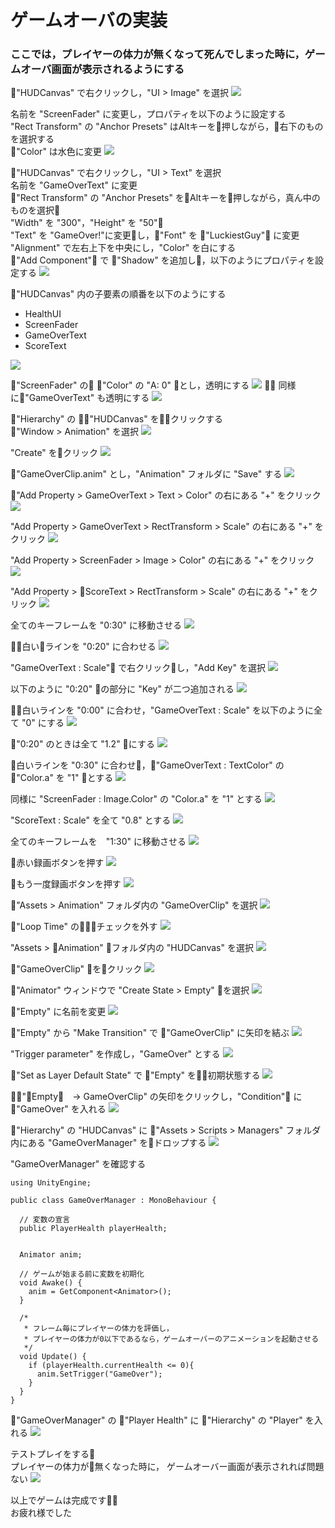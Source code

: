 # ゲームオーバの実装
### ここでは，プレイヤーの体力が無くなって死んでしまった時に，ゲームオーバ画面が表示されるようにする
"HUDCanvas" で右クリックし，"UI > Image" を選択
<img src="../img/Game-Over/create-screen-fader.png">

名前を "ScreenFader" に変更し，プロパティを以下のように設定する<br>
"Rect Transform" の "Anchor Presets" はAltキーを押しながら，右下のものを選択する<br>
"Color" は水色に変更
<img src="../img/Game-Over/screen-fader-param.png">

"HUDCanvas" で右クリックし，"UI > Text" を選択<br>
名前を "GameOverText" に変更<br>
"Rect Transform" の "Anchor Presets" をAltキーを押しながら，真ん中のものを選択<br>
"Width" を "300"，"Height" を "50"<br>
"Text" を "GameOver!"に変更し，"Font" を "LuckiestGuy" に変更<br>
"Alignment" で左右上下を中央にし，"Color" を白にする<br>
"Add Component" で "Shadow" を追加し，以下のようにプロパティを設定する
<img src="../img/Game-Over/game-over-text-param.png">

"HUDCanvas" 内の子要素の順番を以下のようにする
* HealthUI
* ScreenFader
* GameOverText
* ScoreText

<img src="../img/Game-Over/change-order.png">

"ScreenFader" の "Color" の "A: 0" とし，透明にする
<img src="../img/Game-Over/screen-fader-alpha-0.png">

同様に"GameOverText" も透明にする
<img src="../img/Game-Over/game-over-alpha-0.png">

"Hierarchy" の "HUDCanvas" をクリックする<br>
"Window > Animation" を選択
<img src="../img/Game-Over/select-window-animation.png">

"Create" をクリック
<img src="../img/Game-Over/click-create-animation.png">

"GameOverClip.anim" とし，"Animation" フォルダに "Save" する
<img src="../img/Game-Over/create-GameOverClip.png">

"Add Property > GameOverText > Text > Color" の右にある "+" をクリック
<img src="../img/Game-Over/add-text.png">

"Add Property > GameOverText > RectTransform > Scale" の右にある "+" をクリック
<img src="../img/Game-Over/add-text-rect.png">

"Add Property > ScreenFader > Image > Color" の右にある "+" をクリック
<img src="../img/Game-Over/add-image.png">

"Add Property > ScoreText > RectTransform > Scale" の右にある "+" をクリック
<img src="../img/Game-Over/add-score-rect.png">

全てのキーフレームを "0:30" に移動させる
<img src="../img/Game-Over/move-animation-end.png">

白いラインを "0:20" に合わせる
<img src="../img/Game-Over/20sec-line.png">

"GameOverText : Scale" で右クリックし，"Add Key" を選択
<img src="../img/Game-Over/add-key.png">

以下のように "0:20" の部分に "Key" が二つ追加される
<img src="../img/Game-Over/plus-key.png">

白いラインを "0:00" に合わせ，"GameOverText : Scale" を以下のように全て "0" にする
<img src="../img/Game-Over/scale-0.png">

"0:20" のときは全て "1.2" にする
<img src="../img/Game-Over/1.2-text-scale.png">

白いラインを "0:30" に合わせ，"GameOverText : TextColor" の "Color.a" を "1" とする
<img src="../img/Game-Over/30sec-color-1.png">

同様に "ScreenFader : Image.Color" の "Color.a" を "1" とする
<img src="../img/Game-Over/30sec-image-1.png">

"ScoreText : Scale" を全て "0.8" とする
<img src="../img/Game-Over/30sec-score-scale.png">

全てのキーフレームを　"1:30" に移動させる
<img src="../img/Game-Over/move-key-frames.png">

赤い録画ボタンを押す
<img src="../img/Game-Over/record-key-frames.png">

もう一度録画ボタンを押す
<img src="../img/Game-Over/recorded.png">

"Assets > Animation" フォルダ内の "GameOverClip" を選択
<img src="../img/Game-Over/select-game-over-animation.png">

"Loop Time" のチェックを外す
<img src="../img/Game-Over/checkout-loop.png">

"Assets > Animation" フォルダ内の "HUDCanvas" を選択
<img src="../img/Game-Over/select-HUDCanvasAC.png">

"GameOverClip" をクリック
<img src="../img/Game-Over/click-game-over-clip.png">

"Animator" ウィンドウで "Create State > Empty" を選択
<img src="../img/Game-Over/create-state.png">

"Empty" に名前を変更
<img src="../img/Game-Over/rename-empty.png">

"Empty" から "Make Transition" で "GameOverClip" に矢印を結ぶ
<img src="../img/Game-Over/make-transition.png">

"Trigger parameter" を作成し，"GameOver" とする
<img src="../img/Game-Over/trigger-game-over.png">

"Set as Layer Default State" で "Empty" を初期状態する
<img src="../img/Game-Over/empty-state-default.png">

"Empty　→ GameOverClip" の矢印をクリックし，"Condition" に "GameOver" を入れる
<img src="../img/Game-Over/condition-game-over.png">

"Hierarchy" の "HUDCanvas" に "Assets > Scripts > Managers" フォルダ内にある "GameOverManager" をドロップする
<img src="../img/Game-Over/drop-GameOver-HUDCanvas.png">

"GameOverManager" を確認する
```
using UnityEngine;

public class GameOverManager : MonoBehaviour {

  // 変数の宣言
  public PlayerHealth playerHealth;


  Animator anim;

  // ゲームが始まる前に変数を初期化
  void Awake() {
    anim = GetComponent<Animator>();
  }

  /* 
   * フレーム毎にプレイヤーの体力を評価し，
   * プレイヤーの体力が0以下であるなら，ゲームオーバーのアニメーションを起動させる 
   */
  void Update() {
    if (playerHealth.currentHealth <= 0){
      anim.SetTrigger("GameOver");
    }
  }
}
```

"GameOverManager" の "Player Health" に "Hierarchy" の "Player" を入れる
<img src="../img/Game-Over/drop-player-game-over.png">

テストプレイをする<br>
プレイヤーの体力が無くなった時に， ゲームオーバー画面が表示されれば問題ない
<img src="../img/Game-Over/test-play.png">

以上でゲームは完成です<br>
お疲れ様でした